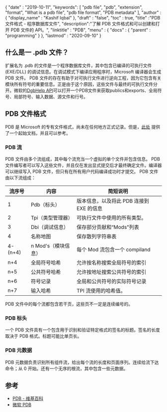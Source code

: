 {
  "date" : "2019-10-11",
  "keywords": [ "pdb file", "pdb", "extension", "format", "What is a pdb file", "pdb file format", "PDB metadata" ],
  "author" : {
    "display_name" : "Kashif Iqbal"
},
  "draft" : "false",
  "toc" : true,
  "title" :"PDB 文件格式 - 程序数据库文件",
  "description":"了解 PDB 文件格式和可以创建和打开 PDB 文件的 API。",
  "linktitle" : "PDB",
  "menu" : {
    "docs" : {
      "parent" : "programming"
}
},
  "lastmod" : "2020-09-10"
}

## 什么是一 .pdb 文件？

扩展名为 .pdb 的文件是一个程序数据库文件，其中包含已编译的可执行文件 (EXE/DLL) 的调试信息。在调试模式下编译应用程序时，Microsoft 编译器会生成 PDB 文件。 PDB 文件的存在有助于对可执行文件进行逆向工程，因为它包含有关模块所有符号的重要信息。正是由于这个原因，这些文件与最终的可执行文件分开。微软的[DgbHelp API](https://learn.microsoft.com/en-us/windows/win32/debug/dbghelp-functions)可以打开一个PDB文件来获取publics和exports、全局符号、局部符号、输入数据、源文件和行号。

## PDB 文件格式

PDB 是 Microsoft 的专有文件格式，尚未在任何地方正式记录。但是，[此处](https://github.com/Microsoft/microsoft-pdb) 提供了一个起始文档，并且可以参考。

### PDB 流

PDB 文件由多个流组成，其中每个流充当一个虚拟的单个文件并包含信息。 PDB 文件编写者可以写入这些文件，并且仅在发出显式提交后才最终确定文件。编译器可以继续写入 PDB 文件，但只有在所有用户代码编译成功时才提交。 PDB 文件由以下流组成：

|流序号 |内容 |简短说明|
---|---|---|
|1| Pdb（标头）|版本信息，以及将此 PDB 连接到 EXE 的信息|
|2| Tpi（类型管理器）|可执行文件中使用的所有类型。|
|3| Dbi（调试信息）|保存部分贡献和“Mods"列表|
|4|名称地图|保存散列字符串表|
|4-(n+4)| n Mod's（模块信息）|每个 Mod 流包含一个 compiland| 的符号和行号
|n+4|全局符号哈希|允许按名称搜索全局符号的索引|
|n+5|公共符号哈希|允许按地址搜索公共符号的索引|
|n+6|符号记录|全局和公共符号的实际符号记录|
|n+7|输入哈希| TPI 流使用的哈希值。|

PDB 文件中的每个流都包含若干页，这些页不一定是连续编号的。

### PDB 标头

一个 PDB 文件具有一个包含用于识别和验证特定格式的签名的标题。签名的长度取决于 PDB 格式。标题可能比单页长。

### PDB 元数据
PDB 元数据负责识别所有组件流，给出每个流的长度和页面序列。连续给流下达命令；从 0 开始。还有一个无序的根流，其中包含一些元数据。

## 参考
* [PDB - 维基百科](https://en.wikipedia.org/wiki/Program_database)
* [微软 PDB](https://github.com/Microsoft/microsoft-pdb)

